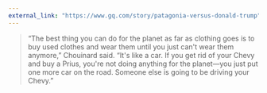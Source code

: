 ```yaml
---
external_link: "https://www.gq.com/story/patagonia-versus-donald-trump"
---
```


> “The best thing you can do for the planet as far as clothing goes is to buy used clothes and wear them until you just can't wear them anymore,” Chouinard said. “It's like a car. If you get rid of your Chevy and buy a Prius, you're not doing anything for the planet—you just put one more car on the road. Someone else is going to be driving your Chevy.”


